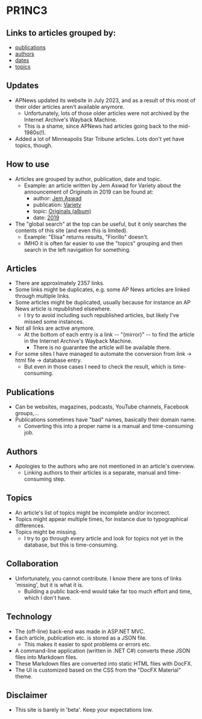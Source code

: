 # PR1NC3

## Links to articles grouped by:

  * [publications](./publications/index.md)
  * [authors](./authors/index.md)
  * [dates](./dates/index.md)
  * [topics](./topics/index.md)

## Updates

  * APNews updated its website in July 2023, and as a result of this most of their older articles aren't available anymore.
     * Unfortunately, lots of those older articles were not archived by the Internet Archive's Wayback Machine.
     * This is a shame, since APNews had articles going back to the mid-1980s(!).
  * Added a lot of Minneapolis Star Tribune articles. Lots don't yet have topics, though.
	 
## How to use

  * Articles are grouped by author, publication, date and topic.
     * Example: an article written by Jem Aswad for Variety about the announcement of *Originals* in 2019 can be found at:
        * author: [Jem Aswad](./authors/jem-aswad/index.md)
        * publication: [Variety](./publications/u-z/variety/index.md)
        * topic: [Originals (album)](./topics/album/originals/index.md)
        * date: [2019](./dates/2019/index.md)
  * The "global search" at the top can be useful, but it only searches the contents of this site (and even this is limited).
     * Example: "Elisa" returns results, "Fiorillo" doesn't.
     * IMHO it is often far easier to use the "topics" grouping and then search in the left navigation for something.
	 
## Articles

  * There are approximately 2357 links.
  * Some links might be duplicates, e.g. some AP News articles are linked through multiple links.
  * Some articles might be duplicated, usually because for instance an AP News article is republished elsewhere.
     * I try to avoid including such republished articles, but likely I've missed some instances.
  * Not all links are active anymore.
     * At the bottom of each entry is a link -- "(mirror)" -- to find the article in the Internet Archive's Wayback Machine.
        * There is no guarantee the article will be available there.
  * For some sites I have managed to automate the conversion from link -> html file -> database entry.
     * But even in those cases I need to check the result, which is time-consuming.
	 
## Publications

  * Can be websites, magazines, podcasts, YouTube channels, Facebook groups,...
  * Publications sometimes have "bad" names, basically their domain name.
     * Converting this into a proper name is a manual and time-consuming job.
	 
## Authors

  * Apologies to the authors who are not mentioned in an article's overview.
     * Linking authors to their articles is a separate, manual and time-consuming step.
	 
## Topics

  * An article's list of topics might be incomplete and/or incorrect.
  * Topics might appear multiple times, for instance due to typographical differences.
  * Topics might be missing. 
     * I try to go through every article and look for topics not yet in the database, but this is time-consuming.
	 
## Collaboration

  * Unfortunately, you cannot contribute. I know there are tons of links 'missing', but it is what it is. 
     * Building a public back-end would take far too much effort and time, which I don't have.
	 
## Technology

  * The (off-line) back-end was made in ASP.NET MVC.
  * Each article, publication etc. is stored as a JSON file.
     * This makes it easier to spot problems or errors etc.
  * A command-line application (written in .NET C#) converts these JSON files into Markdown files.
  * These Markdown files are converted into static HTML files with DocFX.
  * The UI is customized based on the CSS from the "DocFX Material" theme.
	 
## Disclaimer

  * This site is barely in 'beta'. Keep your expectations low.

